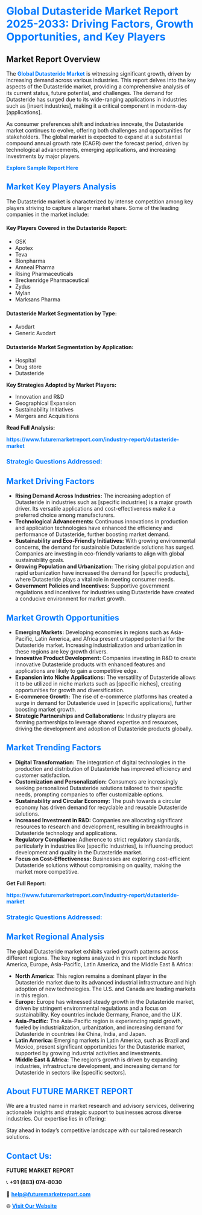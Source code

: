 <h1 style="color: #007BFF;">Global Dutasteride Market Report 2025-2033: Driving Factors, Growth Opportunities, and Key Players</h1>

<section id="overview">
<h2>Market Report Overview</h2>
<p>The <a href="https://www.futuremarketreport.com/industry-report/dutasteride-market" style="color: #007BFF; text-decoration: none;"><strong>Global Dutasteride Market</strong></a> is witnessing significant growth, driven by increasing demand across various industries. This report delves into the key aspects of the Dutasteride market, providing a comprehensive analysis of its current status, future potential, and challenges. The demand for Dutasteride has surged due to its wide-ranging applications in industries such as [insert industries], making it a critical component in modern-day [applications].</p>
<p>As consumer preferences shift and industries innovate, the Dutasteride market continues to evolve, offering both challenges and opportunities for stakeholders. The global market is expected to expand at a substantial compound annual growth rate (CAGR) over the forecast period, driven by technological advancements, emerging applications, and increasing investments by major players.</p>
</section>

<section id="overview">
<p><a href="https://www.futuremarketreport.com/request-sample/reportId=125639" style="color: #007BFF; text-decoration: none;"><strong>Explore Sample Report Here</strong></a></p>
</section>

<section id="key-players">
<h2 style="color: #007BFF;">Market Key Players Analysis</h2>
<p>The Dutasteride market is characterized by intense competition among key players striving to capture a larger market share. Some of the leading companies in the market include:</p>
<h4>Key Players Covered in the Dutasteride Report:</h4>
<ul><li>GSK</li><li>Apotex</li><li>Teva</li><li>Bionpharma</li><li>Amneal Pharma</li><li>Rising Pharmaceuticals</li><li>Breckenridge Pharmaceutical</li><li>Zydus</li><li>Mylan</li><li>Marksans Pharma</li></ul>
<h4>Dutasteride Market Segmentation by Type:</h4>
<ul><li>Avodart</li><li>Generic Avodart</li></ul>

<h4>Dutasteride Market Segmentation by Application:</h4>
<ul><li>Hospital</li><li>Drug store</li><li>Dutasteride</li></ul>
<p><strong>Key Strategies Adopted by Market Players:</strong></p>
<ul>
<li>Innovation and R&D</li>
<li>Geographical Expansion</li>
<li>Sustainability Initiatives</li>
<li>Mergers and Acquisitions</li>
</ul>
</section>

<section>
<p><strong>Read Full Analysis: </strong></p><a href="https://www.futuremarketreport.com/industry-report/dutasteride-market" style="color: #007BFF; text-decoration: none;"><strong>https://www.futuremarketreport.com/industry-report/dutasteride-market</strong></a>
<h3 style="color: #007BFF;">Strategic Questions Addressed:</h3>
</section>

<section id="driving-factors">
<h2 style="color: #007BFF;">Market Driving Factors</h2>
<ul>
<li><strong>Rising Demand Across Industries:</strong> The increasing adoption of Dutasteride in industries such as [specific industries] is a major growth driver. Its versatile applications and cost-effectiveness make it a preferred choice among manufacturers.</li>
<li><strong>Technological Advancements:</strong> Continuous innovations in production and application technologies have enhanced the efficiency and performance of Dutasteride, further boosting market demand.</li>
<li><strong>Sustainability and Eco-Friendly Initiatives:</strong> With growing environmental concerns, the demand for sustainable Dutasteride solutions has surged. Companies are investing in eco-friendly variants to align with global sustainability goals.</li>
<li><strong>Growing Population and Urbanization:</strong> The rising global population and rapid urbanization have increased the demand for [specific products], where Dutasteride plays a vital role in meeting consumer needs.</li>
<li><strong>Government Policies and Incentives:</strong> Supportive government regulations and incentives for industries using Dutasteride have created a conducive environment for market growth.</li>
</ul>
</section>

<section id="growth-opportunities">
<h2 style="color: #007BFF;">Market Growth Opportunities</h2>
<ul>
<li><strong>Emerging Markets:</strong> Developing economies in regions such as Asia-Pacific, Latin America, and Africa present untapped potential for the Dutasteride market. Increasing industrialization and urbanization in these regions are key growth drivers.</li>
<li><strong>Innovative Product Development:</strong> Companies investing in R&D to create innovative Dutasteride products with enhanced features and applications are likely to gain a competitive edge.</li>
<li><strong>Expansion into Niche Applications:</strong> The versatility of Dutasteride allows it to be utilized in niche markets such as [specific niches], creating opportunities for growth and diversification.</li>
<li><strong>E-commerce Growth:</strong> The rise of e-commerce platforms has created a surge in demand for Dutasteride used in [specific applications], further boosting market growth.</li>
<li><strong>Strategic Partnerships and Collaborations:</strong> Industry players are forming partnerships to leverage shared expertise and resources, driving the development and adoption of Dutasteride products globally.</li>
</ul>
</section>

<section id="trending-factors">
<h2 style="color: #007BFF;">Market Trending Factors</h2>
<ul>
<li><strong>Digital Transformation:</strong> The integration of digital technologies in the production and distribution of Dutasteride has improved efficiency and customer satisfaction.</li>
<li><strong>Customization and Personalization:</strong> Consumers are increasingly seeking personalized Dutasteride solutions tailored to their specific needs, prompting companies to offer customizable options.</li>
<li><strong>Sustainability and Circular Economy:</strong> The push towards a circular economy has driven demand for recyclable and reusable Dutasteride solutions.</li>
<li><strong>Increased Investment in R&D:</strong> Companies are allocating significant resources to research and development, resulting in breakthroughs in Dutasteride technology and applications.</li>
<li><strong>Regulatory Compliance:</strong> Adherence to strict regulatory standards, particularly in industries like [specific industries], is influencing product development and quality in the Dutasteride market.</li>
<li><strong>Focus on Cost-Effectiveness:</strong> Businesses are exploring cost-efficient Dutasteride solutions without compromising on quality, making the market more competitive.</li>
</ul>
</section>

<section>
<p><strong>Get Full Report: </strong></p><a href="https://www.futuremarketreport.com/industry-report/dutasteride-market" style="color: #007BFF; text-decoration: none;"><strong>https://www.futuremarketreport.com/industry-report/dutasteride-market</strong></a>
<h3 style="color: #007BFF;">Strategic Questions Addressed:</h3>
</section>


<section id="regional-analysis">
<h2 style="color: #007BFF;">Market Regional Analysis</h2>
<p>The global Dutasteride market exhibits varied growth patterns across different regions. The key regions analyzed in this report include North America, Europe, Asia-Pacific, Latin America, and the Middle East & Africa:</p>
<ul>
<li><strong>North America:</strong> This region remains a dominant player in the Dutasteride market due to its advanced industrial infrastructure and high adoption of new technologies. The U.S. and Canada are leading markets in this region.</li>
<li><strong>Europe:</strong> Europe has witnessed steady growth in the Dutasteride market, driven by stringent environmental regulations and a focus on sustainability. Key countries include Germany, France, and the U.K.</li>
<li><strong>Asia-Pacific:</strong> The Asia-Pacific region is experiencing rapid growth, fueled by industrialization, urbanization, and increasing demand for Dutasteride in countries like China, India, and Japan.</li>
<li><strong>Latin America:</strong> Emerging markets in Latin America, such as Brazil and Mexico, present significant opportunities for the Dutasteride market, supported by growing industrial activities and investments.</li>
<li><strong>Middle East & Africa:</strong> The region’s growth is driven by expanding industries, infrastructure development, and increasing demand for Dutasteride in sectors like [specific sectors].</li>
</ul>
</section>

<footer>
<h2 style="color: #007BFF;">About FUTURE MARKET REPORT</h2>
<p>We are a trusted name in market research and advisory services, delivering actionable insights and strategic support to businesses across diverse industries. Our expertise lies in offering:</p>

<p>Stay ahead in today’s competitive landscape with our tailored research solutions.</p>

<h2 style="color: #007BFF;">Contact Us:</h2>
<p><strong>FUTURE MARKET REPORT</strong></p>
<p>📞 <strong>+91 (883) 074-8030</strong></p>
<p>📧 <strong><a href="mailto:help@futuremarketreport.com" style="color: #007BFF;">help@futuremarketreport.com</a></strong></p>
<p>🌐 <strong><a href="https://www.futuremarketreport.com/" style="color: #007BFF;">Visit Our Website</a></strong></p>
</footer>